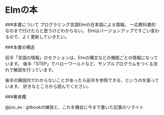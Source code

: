 Elmの本
=======
###本書について
プログラミング言語Elmの日本語による情報。
一応教科書的なのまで行けたらと思うけどわからない。
Elmはバージョンアップですごい変わるので、よく更新していきたい。

###本書の構造

前半「言語の情報」のセクションは、Elmの構文などの機能ごとの情報になっています。
後半「STEP」でハローワールドなど、サンプルプログラムをつくる流れで解説を行っています。

後半の解説内でわからないことがあったら前半を参照できる、というのを狙っています。
好きなところから読んでください。

###著者欄

@joo_ex : gitbookの練習と、これを機会に今まで書いた記事のリライト
